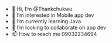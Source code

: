 - 👋 Hi, I’m @Thankchukwu
- 👀 I’m interested in Mobile app dev
- 🌱 I’m currently learning Java
- 💞️ I’m looking to collaborate on app dev
- 📫 How to reach me 09032234694

<!---
Thankchukwu/Thankchukwu is a ✨ special ✨ repository because its `README.md` (this file) appears on your GitHub profile.
You can click the Preview link to take a look at your changes.
--->
